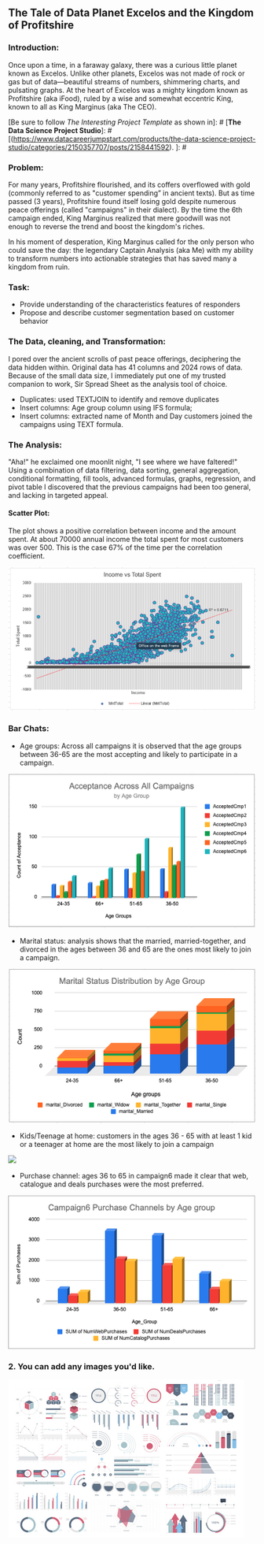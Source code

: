 ## The Tale of Data Planet Excelos and the Kingdom of Profitshire

### Introduction:
Once upon a time, in a faraway galaxy, there was a curious little planet known as Excelos. Unlike other planets, Excelos was not made of rock or gas but of data—beautiful streams of numbers, shimmering charts, and pulsating graphs. At the heart of Excelos was a mighty kingdom known as Profitshire (aka iFood), ruled by a wise and somewhat eccentric King, known to all as King Marginus (aka The CEO). 

[Be sure to follow *The Interesting Project Template* as shown in]: # [**The Data Science Project Studio**]: #[(https://www.datacareerjumpstart.com/products/the-data-science-project-studio/categories/2150357707/posts/2158441592). ]: #

### Problem:

For many years, Profitshire flourished, and its coffers overflowed with gold (commonly referred to as "customer spending” in ancient texts). But as time passed (3 years), Profitshire found itself losing gold despite numerous peace offerings (called "campaigns" in their dialect). By the time the 6th campaign ended, King Marginus realized that mere goodwill was not enough to reverse the trend and boost the kingdom's riches.

In his moment of desperation, King Marginus called for the only person who could save the day: the legendary Captain Analysis (aka Me) with my ability to transform numbers into actionable strategies that has saved many a kingdom from ruin.

### Task:
- Provide understanding of the characteristics features of responders
- Propose and describe customer segmentation based on customer behavior

### The Data, cleaning, and Transformation:
I pored over the ancient scrolls of past peace offerings, deciphering the data hidden within.
Original data has 41 columns and 2024 rows of data. Because of the small data size, I immediately put one of my trusted companion to work, Sir Spread Sheet as the analysis tool of choice. 

- Duplicates: used TEXTJOIN to identify and remove duplicates
- Insert columns: Age group column using IFS formula;
- Insert columns: extracted name of Month and Day customers joined the campaigns using TEXT formula.

### The Analysis:
"Aha!" he exclaimed one moonlit night, "I see where we have faltered!"
Using a combination of data filtering, data sorting, general aggregation, conditional formatting, fill tools, advanced formulas, graphs, regression, and pivot table I discovered that the previous campaigns had been too general, and lacking in targeted appeal.  

#### Scatter Plot:
The plot shows a positive correlation between income and the amount spent. At about 70000 annual income the total spent for most customers     was over 500. This is the case 67% of the time per the correlation coefficient.

<img src="images/Scatter Plot of Income and total spent.png?raw=true"/>

### Bar Chats:

- Age groups: Across all campaigns it is observed that the age groups between 36-65 are the most accepting and likely to participate in a         campaign. 

<img src="images/Acceptance across all campaigns.png?raw=true"/>

- Marital status: analysis shows that the married, married-together, and divorced in the ages between 36 and 65 are the ones most likely          to join a campaign.

<img src="images/Marital Status by Age group.png?raw=true"/>

- Kids/Teenage at home: customers in the ages 36 - 65 with at least 1 kid or a teenager at home are the most likely to join a campaign

<img src="images/Customers with kids.png?raw=true"/>

- Purchase channel: ages 36 to 65 in campaign6 made it clear that web, catalogue and deals purchases were the most preferred. 

<img src="images/Sum of purchases.png?raw=true"/>

### 2. You can add any images you'd like. 

<img src="images/dummy_thumbnail.jpg?raw=true"/>

